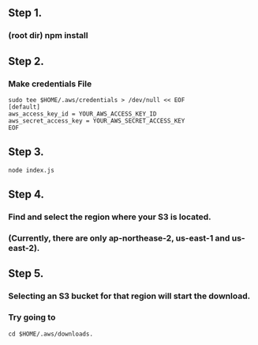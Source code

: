 ## Step 1. 
### (root dir) **npm install**

## Step 2.
### Make credentials File
    sudo tee $HOME/.aws/credentials > /dev/null << EOF
    [default]
    aws_access_key_id = YOUR_AWS_ACCESS_KEY_ID
    aws_secret_access_key = YOUR_AWS_SECRET_ACCESS_KEY
    EOF

## Step 3.
    node index.js

## Step 4.
### Find and select the region where your S3 is located.
### (Currently, there are only ap-northease-2, us-east-1 and us-east-2).

## Step 5.
### Selecting an S3 bucket for that region will start the download.
### Try going to 
    cd $HOME/.aws/downloads.
    
    
